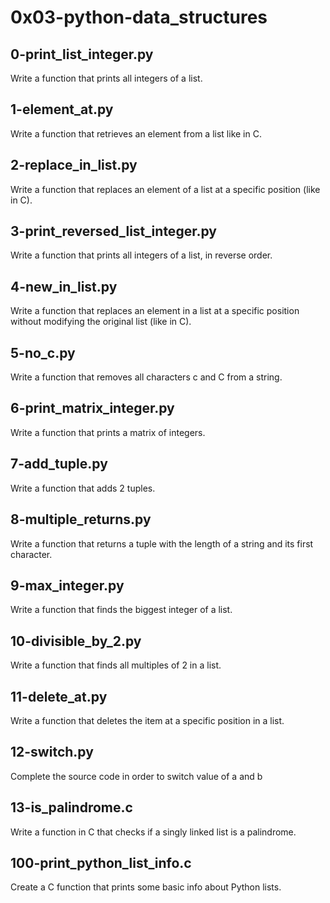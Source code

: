 # 0x03-python-data_structures #

## 0-print_list_integer.py ##

Write a function that prints all integers of a list.

## 1-element_at.py ##

Write a function that retrieves an element from a list like in C.

## 2-replace_in_list.py ##

Write a function that replaces an element of a list at a specific position (like in C).

## 3-print_reversed_list_integer.py ##

Write a function that prints all integers of a list, in reverse order.

## 4-new_in_list.py ##

Write a function that replaces an element in a list at a specific position without modifying the original list (like in C).

## 5-no_c.py ##

Write a function that removes all characters c and C from a string.

## 6-print_matrix_integer.py ##

Write a function that prints a matrix of integers.

## 7-add_tuple.py ##

Write a function that adds 2 tuples.

## 8-multiple_returns.py ##

Write a function that returns a tuple with the length of a string and its first character.

## 9-max_integer.py ##

Write a function that finds the biggest integer of a list.

## 10-divisible_by_2.py ##

Write a function that finds all multiples of 2 in a list.

## 11-delete_at.py ## 

Write a function that deletes the item at a specific position in a list.

## 12-switch.py ##

Complete the source code in order to switch value of a and b

## 13-is_palindrome.c ##

Write a function in C that checks if a singly linked list is a palindrome.

## 100-print_python_list_info.c ##

Create a C function that prints some basic info about Python lists.

